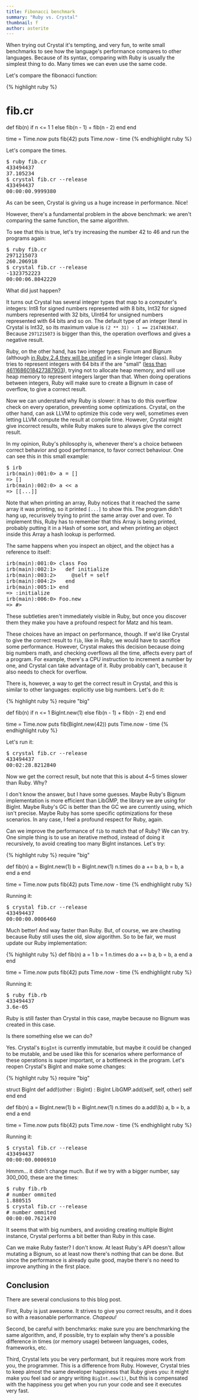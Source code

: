 ```yaml
---
title: Fibonacci benchmark
summary: "Ruby vs. Crystal"
thumbnail: f
author: asterite
---
```


When trying out Crystal it's tempting, and very fun, to write small benchmarks to see
how the language's performance compares to other languages. Because of its syntax,
comparing with Ruby is usually the simplest thing to do. Many times we can even
use the same code.

Let's compare the fibonacci function:

{% highlight ruby %}
# fib.cr
def fib(n)
  if n <= 1
    1
  else
    fib(n - 1) + fib(n - 2)
  end
end

time = Time.now
puts fib(42)
puts Time.now - time
{% endhighlight ruby %}

Let's compare the times.

<pre>
$ ruby fib.cr
433494437
37.105234
$ crystal fib.cr --release
433494437
00:00:00.9999380
</pre>

As can be seen, Crystal is giving us a huge increase in performance. Nice!

However, there's a fundamental problem in the above benchmark:
we aren't comparing the same function, the same algorithm.

To see that this is true, let's try increasing the number 42 to 46 and run
the programs again:

<pre>
$ ruby fib.cr
2971215073
260.206918
$ crystal fib.cr --release
-1323752223
00:00:06.8042220
</pre>

What did just happen?

It turns out Crystal has several integer types that map to a computer's integers:
Int8 for signed numbers represented with 8 bits, Int32 for signed numbers represented
with 32 bits, UInt64 for unsigned numbers represented with 64 bits and so on. The
default type of an integer literal in Crystal is Int32, so its maximum value is
`(2 ** 31) - 1 == 2147483647`. Because `2971215073` is bigger than this, the operation
overflows and gives a negative result.

Ruby, on the other hand, has two integer types: Fixnum and Bignum (although [in Ruby
2.4 they will be unified](https://bugs.ruby-lang.org/issues/12005) in a single Integer class).
Ruby tries to represent integers with 64 bits if the are "small"
([less than 4611686018427387903](http://patshaughnessy.net/2014/1/9/how-big-is-a-bignum)),
trying not to allocate heap memory, and will use heap memory to represent integers larger than
that. When doing operations between integers, Ruby will make sure to create a Bignum in case
of overflow, to give a correct result.

Now we can understand why Ruby is slower: it has to do this overflow check on every operation,
preventing some optimizations. Crystal, on the other hand, can ask LLVM to optimize this code
very well, sometimes even letting LLVM compute the result at compile time. However, Crystal
might give incorrect results, while Ruby makes sure to always give the correct result.

In my opinion, Ruby's philosophy is, whenever there's a choice between correct behavior and
good performance, to favor correct behaviour. One can see this in this small example:

<pre>
$ irb
irb(main):001:0> a = []
=> []
irb(main):002:0> a << a
=> [[...]]
</pre>

Note that when printing an array, Ruby notices that it reached the same array it was printing,
so it printed `[...]` to show this. The program didn't hang up, recurisvely trying to print the
same array over and over. To implement this, Ruby has to remember that this Array is being printed,
probably putting it in a Hash of some sort, and when printing an object inside this Array a hash
lookup is performed.

The same happens when you inspect an object, and the object has a reference to itself:

<pre>
irb(main):001:0> class Foo
irb(main):002:1>   def initialize
irb(main):003:2>     @self = self
irb(main):004:2>   end
irb(main):005:1> end
=> :initialize
irb(main):006:0> Foo.new
=> #<Foo:0x007fc7429bbe30 @self=#<Foo:0x007fc7429bbe30 ...>>
</pre>

These subtleties aren't immediately visible in Ruby, but once you discover them they make
you have a profound respect for Matz and his team.

These choices have an impact on performance, though. If we'd like Crystal to give the correct
result to `fib`, like in Ruby, we would have to sacrifice some performance. However, Crystal
makes this decision because doing big numbers math, and checking overflows all the time,
affects every part of a program. For example, there's a CPU instruction to increment a number
by one, and Crystal can take advantage of it. Ruby probably can't, because it also needs
to check for overflow.

There is, however, a way to get the correct result in Crystal, and this is similar to other languages:
explicitly use big numbers. Let's do it:

{% highlight ruby %}
require "big"

def fib(n)
  if n <= 1
    BigInt.new(1)
  else
    fib(n - 1) + fib(n - 2)
  end
end

time = Time.now
puts fib(BigInt.new(42))
puts Time.now - time
{% endhighlight ruby %}

Let's run it:

<pre>
$ crystal fib.cr --release
433494437
00:02:28.8212840
</pre>

Now we get the correct result, but note that this is about 4~5 times slower than Ruby.
Why?

I don't know the answer, but I have some guesses. Maybe Ruby's Bignum implementation is
more efficient than LibGMP, the library we are using for BigInt.
Maybe Ruby's GC is better than the GC we are currently using, which isn't precise.
Maybe Ruby has some specific optimizations for these scenarios. In any case, I feel
a profound respect for Ruby, again.

Can we improve the performance of `fib` to match that of Ruby? We can try. One simple
thing is to use an iterative method, instead of doing it recursively, to avoid
creating too many BigInt instances. Let's try:

{% highlight ruby %}
require "big"

def fib(n)
  a = BigInt.new(1)
  b = BigInt.new(1)
  n.times do
    a += b
    a, b = b, a
  end
  a
end

time = Time.now
puts fib(42)
puts Time.now - time
{% endhighlight ruby %}

Running it:

<pre>
$ crystal fib.cr --release
433494437
00:00:00.0006460
</pre>

Much better! And way faster than Ruby. But, of course, we are cheating because Ruby still
uses the old, slow algorithm. So to be fair, we must update our Ruby implementation:

{% highlight ruby %}
def fib(n)
  a = 1
  b = 1
  n.times do
    a += b
    a, b = b, a
  end
  a
end

time = Time.now
puts fib(42)
puts Time.now - time
{% endhighlight ruby %}

Running it:

<pre>
$ ruby fib.rb
433494437
3.6e-05
</pre>

Ruby is still faster than Crystal in this case, maybe because no Bignum was created in this
case.

Is there something else we can do?

Yes. Crystal's `BigInt` is currently immutable, but maybe it could be changed to be mutable,
and be used like this for scenarios where performance of these operations is super important,
or a bottleneck in the program. Let's reopen Crystal's BigInt and make some changes:

{% highlight ruby %}
require "big"

struct BigInt
  def add!(other : BigInt) : BigInt
    LibGMP.add(self, self, other)
    self
  end
end

def fib(n)
  a = BigInt.new(1)
  b = BigInt.new(1)
  n.times do
    a.add!(b)
    a, b = b, a
  end
  a
end

time = Time.now
puts fib(42)
puts Time.now - time
{% endhighlight ruby %}

Running it:

<pre>
$ crystal fib.cr --release
433494437
00:00:00.0006910
</pre>

Hmmm... it didn't change much. But if we try with a bigger number, say 300_000, these are the times:

<pre>
$ ruby fib.rb
# number ommited
1.880515
$ crystal fib.cr --release
# number ommited
00:00:00.7621470
</pre>

It seems that with big numbers, and avoiding creating multiple BigInt instance, Crystal performs
a bit better than Ruby in this case.

Can we make Ruby faster? I don't know. At least Ruby's API doesn't allow mutating a Bignum,
so at least now there's nothing that can be done. But since the performance is already quite
good, maybe there's no need to improve anything in the first place.

## Conclusion

There are several conclusions to this blog post.

First, Ruby is just awesome. It strives to give you correct results, and it does so with a reasonable
performance. <i>Chapeau!</i>

Second, be careful with benchmarks: make sure you are benchmarking the same algorithm, and, if possible,
try to explain why there's a possible difference in times (or memory usage) between languages, codes, frameworks, etc.

Third, Crystal lets you be very performant, but it requires more work from you, the programmer.
This is a difference from Ruby. However, Crystal tries to keep almost the same developer happiness
that Ruby gives you: it might make you feel sad or angry writing `BigInt.new(1)`, but this is
compensated with the happiness you get when you run your code and see it executes very fast.
